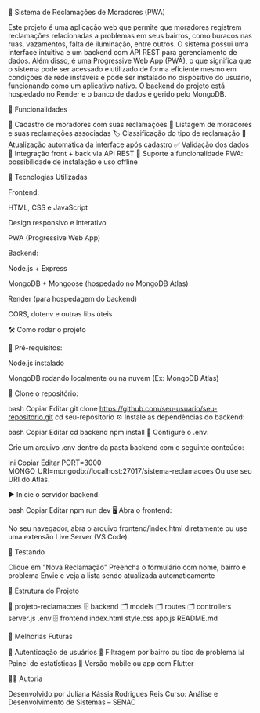 🏨 Sistema de Reclamações de Moradores (PWA)

Este projeto é uma aplicação web que permite que moradores registrem reclamações relacionadas a problemas em seus bairros, como buracos nas ruas, vazamentos, falta de iluminação, entre outros. O sistema possui uma interface intuitiva e um backend com API REST para gerenciamento de dados. Além disso, é uma Progressive Web App (PWA), o que significa que o sistema pode ser acessado e utilizado de forma eficiente mesmo em condições de rede instáveis e pode ser instalado no dispositivo do usuário, funcionando como um aplicativo nativo. O backend do projeto está hospedado no Render e o banco de dados é gerido pelo MongoDB.

📌 Funcionalidades

📄 Cadastro de moradores com suas reclamações
🧾 Listagem de moradores e suas reclamações associadas
🏷️ Classificação do tipo de reclamação
🔄 Atualização automática da interface após cadastro
✅ Validação dos dados
🧹 Integração front + back via API REST
📱 Suporte a funcionalidade PWA: possibilidade de instalação e uso offline

🚀 Tecnologias Utilizadas

Frontend:

HTML, CSS e JavaScript

Design responsivo e interativo

PWA (Progressive Web App)

Backend:

Node.js + Express

MongoDB + Mongoose (hospedado no MongoDB Atlas)

Render (para hospedagem do backend)

CORS, dotenv e outras libs úteis

🛠️ Como rodar o projeto

🔧 Pré-requisitos:

Node.js instalado

MongoDB rodando localmente ou na nuvem (Ex: MongoDB Atlas)

📅 Clone o repositório:

bash
Copiar
Editar
git clone https://github.com/seu-usuario/seu-repositorio.git
cd seu-repositorio
⚙️ Instale as dependências do backend:

bash
Copiar
Editar
cd backend
npm install
🧪 Configure o .env:

Crie um arquivo .env dentro da pasta backend com o seguinte conteúdo:

ini
Copiar
Editar
PORT=3000
MONGO_URI=mongodb://localhost:27017/sistema-reclamacoes
Ou use seu URI do Atlas.

▶️ Inicie o servidor backend:

bash
Copiar
Editar
npm run dev
🖥️ Abra o frontend:

No seu navegador, abra o arquivo frontend/index.html diretamente ou use uma extensão Live Server (VS Code).

🥪 Testando

Clique em "Nova Reclamação"
Preencha o formulário com nome, bairro e problema
Envie e veja a lista sendo atualizada automaticamente

📁 Estrutura do Projeto

📆 projeto-reclamacoes
🗄️ backend
🗂️ models
🗂️ routes
🗂️ controllers
server.js
.env
🗄️ frontend
index.html
style.css
app.js
README.md

📌 Melhorias Futuras

🔐 Autenticação de usuários
📃 Filtragem por bairro ou tipo de problema
📊 Painel de estatísticas
📱 Versão mobile ou app com Flutter

👩‍💻 Autoria

Desenvolvido por Juliana Kássia Rodrigues Reis
Curso: Análise e Desenvolvimento de Sistemas – SENAC
